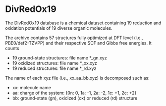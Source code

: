 # DivRedOx19
The DivRedOx19 database is a chemical dataset containing 19 reduction and oxidation potentials of 19 diverse organic molecules.

The archive contains 57 structures fully optimized at DFT level (i.e., PBE0/def2-TZVPP) and their respective SCF and Gibbs free energies. It counts
- 19 ground-state structures: file name *_gn.xyz
- 19 oxidized structures: file name *_ox.xyz
- 19 reduced structures: file name *_rd.xyz

The name of each xyz file (i.e., xx_aa_bb.xyz) is decomposed such as:
- xx: molecule name
- aa: charge of the system: {0n: 0, 1a: -1, 2a: -2, 1c: +1, 2c: +2}
- bb: ground-state (gn), oxidized (ox) or reduced (rd) structure
